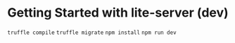 # Getting Started with lite-server (dev)
`truffle compile`
`truffle migrate`
`npm install`
`npm run dev`
